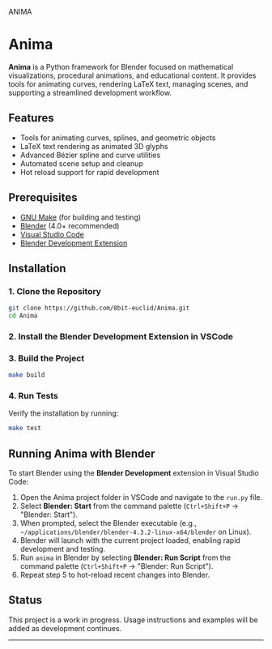 ANIMA

# Anima

**Anima** is a Python framework for Blender focused on mathematical visualizations, procedural animations, and educational content. It provides tools for animating curves, rendering LaTeX text, managing scenes, and supporting a streamlined development workflow.

## Features

- Tools for animating curves, splines, and geometric objects
- LaTeX text rendering as animated 3D glyphs
- Advanced Bézier spline and curve utilities
- Automated scene setup and cleanup
- Hot reload support for rapid development

## Prerequisites

- [GNU Make](https://www.gnu.org/software/make/) (for building and testing)
- [Blender](https://www.blender.org/download/) (4.0+ recommended)
- [Visual Studio Code](https://code.visualstudio.com/)
- [Blender Development Extension](https://marketplace.visualstudio.com/items?itemName=JacquesLucke.blender-development)

## Installation

### 1. Clone the Repository

```bash
git clone https://github.com/8bit-euclid/Anima.git
cd Anima
```

### 2. Install the Blender Development Extension in VSCode
### 3. Build the Project

```bash
make build
```

### 4. Run Tests

Verify the installation by running:

```bash
make test
```

## Running Anima with Blender

To start Blender using the **Blender Development** extension in Visual Studio Code:

1. Open the Anima project folder in VSCode and navigate to the `run.py` file.
2. Select **Blender: Start** from the command palette (`Ctrl+Shift+P` → "Blender: Start").
3. When prompted, select the Blender executable (e.g., `~/applications/blender/blender-4.3.2-linux-x64/blender` on Linux).
4. Blender will launch with the current project loaded, enabling rapid development and testing.
5. Run `anima` in Blender by selecting **Blender: Run Script** from the command palette (`Ctrl+Shift+P` → "Blender: Run Script").
6. Repeat step 5 to hot-reload recent changes into Blender.

## Status

This project is a work in progress. Usage instructions and examples will be added as development continues.

---
